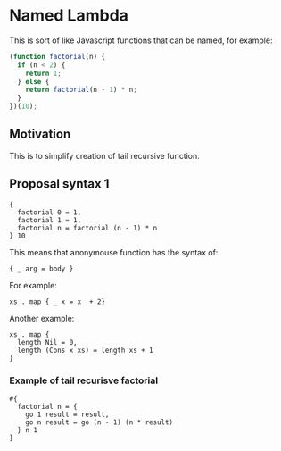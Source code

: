 # Named Lambda

This is sort of like Javascript functions that can be named, for example:

```js
(function factorial(n) {
  if (n < 2) {
    return 1;
  } else {
    return factorial(n - 1) * n;
  }
})(10);
```

## Motivation

This is to simplify creation of tail recursive function.

## Proposal syntax 1

```
{
  factorial 0 = 1,
  factorial 1 = 1,
  factorial n = factorial (n - 1) * n
} 10
```

This means that anonymouse function has the syntax of:

```
{ _ arg = body }
```

For example:

```
xs . map { _ x = x  + 2}
```

Another example:

```
xs . map {
  length Nil = 0,
  length (Cons x xs) = length xs + 1
}
```

### Example of tail recurisve factorial

```
#{
  factorial n = {
    go 1 result = result,
    go n result = go (n - 1) (n * result)
  } n 1
}
```

